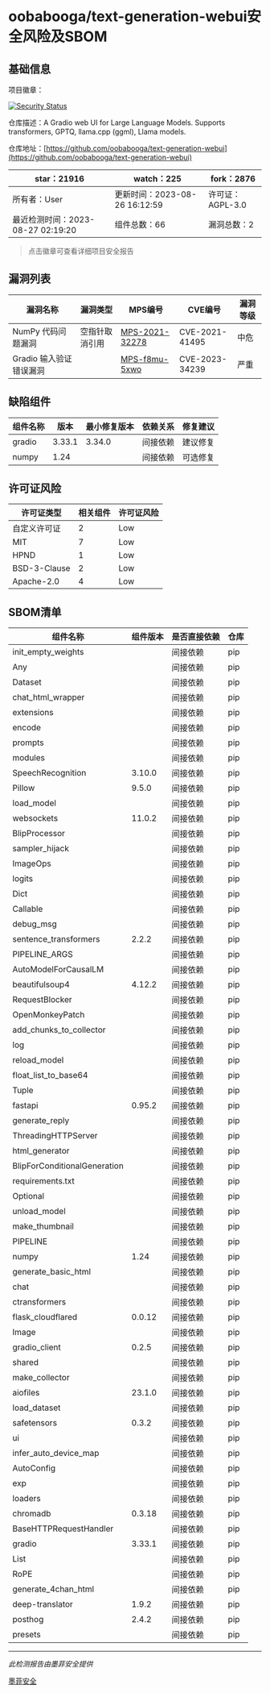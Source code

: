 # oobabooga/text-generation-webui安全风险及SBOM

## 基础信息

项目徽章：

[![Security Status](https://www.murphysec.com/platform3/v31/badge/1695501105118404608.svg)](https://www.murphysec.com/console/report/1693689165144481792/1695501105118404608)

仓库描述：A Gradio web UI for Large Language Models. Supports transformers, GPTQ, llama.cpp (ggml), Llama models.

仓库地址：[https://github.com/oobabooga/text-generation-webui](https://github.com/oobabooga/text-generation-webui)

| star：21916 | watch：225 | fork：2876 |
| ----------- | -------------- | ------------ |
| 所有者：User | 更新时间：2023-08-26 16:12:59 | 许可证：AGPL-3.0 |
| 最近检测时间：2023-08-27 02:19:20 | 组件总数：66 | 漏洞总数：2 |

> 点击徽章可查看详细项目安全报告



## 漏洞列表

| 漏洞名称 | 漏洞类型 | MPS编号 | CVE编号 | 漏洞等级 |
| ------- | ------ | ------- | ------ | ----- |
|NumPy 代码问题漏洞|空指针取消引用|[MPS-2021-32278](https://www.oscs1024.com/hd/MPS-2021-32278)|CVE-2021-41495|中危|
|Gradio 输入验证错误漏洞||[MPS-f8mu-5xwo](https://www.oscs1024.com/hd/MPS-f8mu-5xwo)|CVE-2023-34239|严重|




## 缺陷组件

| 组件名称 | 版本 | 最小修复版本 | 依赖关系 | 修复建议 |
| -------- | ---- | ------------ | -------- | -------- |
|gradio|3.33.1|3.34.0|间接依赖|建议修复|C:1|H:0|M:0|L:0|
|numpy|1.24||间接依赖|可选修复|C:0|H:0|M:1|L:0|




## 许可证风险

| 许可证类型 | 相关组件 | 许可证风险 |
| ---------- | -------- | ---------- |
|自定义许可证|2|Low|
|MIT|7|Low|
|HPND|1|Low|
|BSD-3-Clause|2|Low|
|Apache-2.0|4|Low|




## SBOM清单

| 组件名称 | 组件版本 | 是否直接依赖 | 仓库 |
| -------- | -------- | ------------ | ---- |
|init_empty_weights||间接依赖|pip|
|Any||间接依赖|pip|
|Dataset||间接依赖|pip|
|chat_html_wrapper||间接依赖|pip|
|extensions||间接依赖|pip|
|encode||间接依赖|pip|
|prompts||间接依赖|pip|
|modules||间接依赖|pip|
|SpeechRecognition|3.10.0|间接依赖|pip|
|Pillow|9.5.0|间接依赖|pip|
|load_model||间接依赖|pip|
|websockets|11.0.2|间接依赖|pip|
|BlipProcessor||间接依赖|pip|
|sampler_hijack||间接依赖|pip|
|ImageOps||间接依赖|pip|
|logits||间接依赖|pip|
|Dict||间接依赖|pip|
|Callable||间接依赖|pip|
|debug_msg||间接依赖|pip|
|sentence_transformers|2.2.2|间接依赖|pip|
|PIPELINE_ARGS||间接依赖|pip|
|AutoModelForCausalLM||间接依赖|pip|
|beautifulsoup4|4.12.2|间接依赖|pip|
|RequestBlocker||间接依赖|pip|
|OpenMonkeyPatch||间接依赖|pip|
|add_chunks_to_collector||间接依赖|pip|
|log||间接依赖|pip|
|reload_model||间接依赖|pip|
|float_list_to_base64||间接依赖|pip|
|Tuple||间接依赖|pip|
|fastapi|0.95.2|间接依赖|pip|
|generate_reply||间接依赖|pip|
|ThreadingHTTPServer||间接依赖|pip|
|html_generator||间接依赖|pip|
|BlipForConditionalGeneration||间接依赖|pip|
|requirements.txt||间接依赖|pip|
|Optional||间接依赖|pip|
|unload_model||间接依赖|pip|
|make_thumbnail||间接依赖|pip|
|PIPELINE||间接依赖|pip|
|numpy|1.24|间接依赖|pip|
|generate_basic_html||间接依赖|pip|
|chat||间接依赖|pip|
|ctransformers||间接依赖|pip|
|flask_cloudflared|0.0.12|间接依赖|pip|
|Image||间接依赖|pip|
|gradio_client|0.2.5|间接依赖|pip|
|shared||间接依赖|pip|
|make_collector||间接依赖|pip|
|aiofiles|23.1.0|间接依赖|pip|
|load_dataset||间接依赖|pip|
|safetensors|0.3.2|间接依赖|pip|
|ui||间接依赖|pip|
|infer_auto_device_map||间接依赖|pip|
|AutoConfig||间接依赖|pip|
|exp||间接依赖|pip|
|loaders||间接依赖|pip|
|chromadb|0.3.18|间接依赖|pip|
|BaseHTTPRequestHandler||间接依赖|pip|
|gradio|3.33.1|间接依赖|pip|
|List||间接依赖|pip|
|RoPE||间接依赖|pip|
|generate_4chan_html||间接依赖|pip|
|deep-translator|1.9.2|间接依赖|pip|
|posthog|2.4.2|间接依赖|pip|
|presets||间接依赖|pip|


------

*此检测报告由墨菲安全提供*

[墨菲安全](www.murphysec.com)